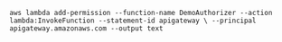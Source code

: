 `aws lambda add-permission --function-name DemoAuthorizer --action lambda:InvokeFunction --statement-id apigateway \
--principal apigateway.amazonaws.com --output text`